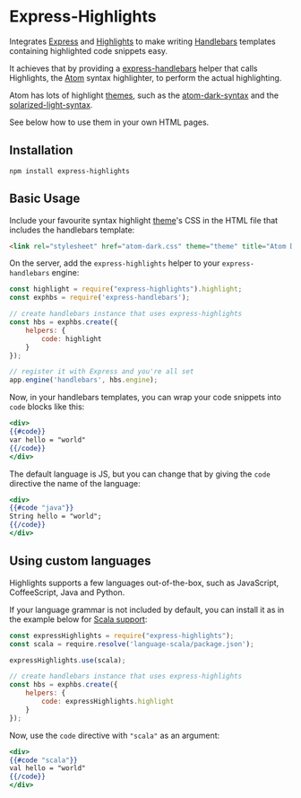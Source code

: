 # Express-Highlights

Integrates [Express](https://www.npmjs.com/package/express) and [Highlights](https://www.npmjs.com/package/highlights)
to make writing [Handlebars](https://www.npmjs.com/package/handlebars) templates containing highlighted code snippets easy.

It achieves that by providing a [express-handlebars](https://www.npmjs.com/package/express-handlebars) helper that calls
Highlights, the [Atom](https://atom.io) syntax highlighter, to perform the actual highlighting.

Atom has lots of highlight [themes](http://atom.github.io/highlights/examples/), 
such as the [atom-dark-syntax](https://github.com/atom/atom-dark-syntax) and the
[solarized-light-syntax](https://github.com/atom/solarized-light-syntax).

See below how to use them in your own HTML pages.

## Installation

```
npm install express-highlights
```

## Basic Usage

Include your favourite syntax highlight [theme](http://atom.github.io/highlights/examples/)'s CSS in the
HTML file that includes the handlebars template:

```html
<link rel="stylesheet" href="atom-dark.css" theme="theme" title="Atom Dark">
```

On the server, add the `express-highlights` helper to your `express-handlebars` engine:

```js
const highlight = require("express-highlights").highlight;
const exphbs = require('express-handlebars');

// create handlebars instance that uses express-highlights
const hbs = exphbs.create({
    helpers: {
        code: highlight
    }
});

// register it with Express and you're all set
app.engine('handlebars', hbs.engine);
```

Now, in your handlebars templates, you can wrap your code snippets into `code` blocks like this:

```handlebars
<div>
{{#code}}
var hello = "world"
{{/code}}
</div>
```

The default language is JS, but you can change that by giving the `code` directive the name of the language:

```handlebars
<div>
{{#code "java"}}
String hello = "world";
{{/code}}
</div>
```

## Using custom languages

Highlights supports a few languages out-of-the-box, such as JavaScript, CoffeeScript, Java and Python.

If your language grammar is not included by default, you can install it as in the example below for 
[Scala support](https://www.npmjs.com/package/language-scala):

```js
const expressHighlights = require("express-highlights");
const scala = require.resolve('language-scala/package.json');

expressHighlights.use(scala);

// create handlebars instance that uses express-highlights
const hbs = exphbs.create({
    helpers: {
        code: expressHighlights.highlight
    }
});
```

Now, use the `code` directive with `"scala"` as an argument:

```handlebars
<div>
{{#code "scala"}}
val hello = "world"
{{/code}}
</div>
```
